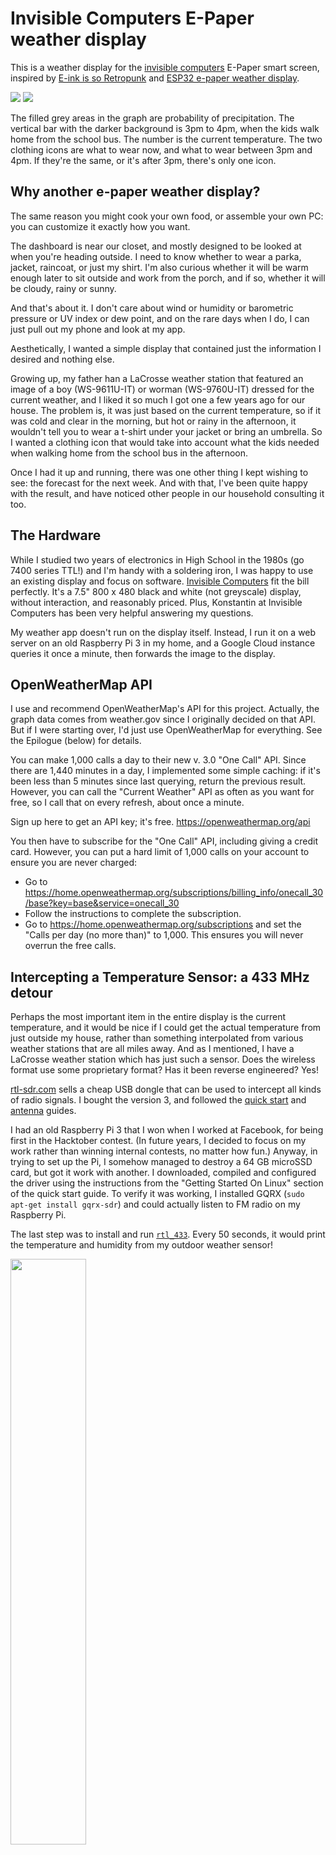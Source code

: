 # Invisible Computers E-Paper weather display

This is a weather display for the [invisible computers](https://www.invisible-computers.com/) E-Paper smart screen, inspired by [E-ink is so Retropunk](https://rmkit.dev/eink-is-so-retropunk/) and [ESP32 e-paper weather display](https://github.com/lmarzen/esp32-weather-epd).

<p float="left">
    <img src="images/on-wall.jpg"/>
    <img src="images/two-clothing-icons.jpg"/>
</p>

The filled grey areas in the graph are probability of precipitation.  The
vertical bar with the darker background is 3pm to 4pm, when the kids walk home
from the school bus.  The number is the current temperature.  The two clothing icons are
what to wear now, and what to wear between 3pm and 4pm.  If they're the same, or
it's after 3pm, there's only one icon.

## Why another e-paper weather display?

The same reason you might cook your own food, or assemble your own PC: you can customize it exactly how you want.

The dashboard is near our closet, and mostly designed to be looked at when you're heading outside.
I need to know whether to wear a parka, jacket,
raincoat, or just my shirt.  I'm also curious whether it will be warm enough
later to sit outside and work from the porch, and if so, whether it will be
cloudy, rainy or sunny.

And that's about it.  I don't care about wind or humidity or barometric pressure or UV index or dew point, and on the rare days
when I do, I can just pull out my phone and look at my app.

Aesthetically, I wanted a simple display that contained just the information I
desired and nothing else.

Growing up, my father han a LaCrosse weather station that featured an image of a
boy (WS-9611U-IT) or worman (WS-9760U-IT) dressed for the current weather, and I
liked it so much I got one a few years ago for our house.  The problem is, it was just based on
the current temperature, so if it was cold and clear in the morning, but hot or
rainy in the afternoon, it wouldn't tell you to wear a t-shirt under your jacket
or bring an umbrella.  So I wanted a clothing icon that would take into account
what the kids needed when walking home from the school bus in the afternoon.

Once I had it up and running, there was one other thing I kept wishing to see:
the forecast for the next week.  And with that, I've been quite happy with the
result, and have noticed other people in our household consulting it too.

## The Hardware

While I studied two years of electronics in High School in the 1980s (go 7400 series TTL!) and I'm handy with a soldering iron, I was happy to use an existing display and focus on software.  [Invisible Computers](https://www.invisible-computers.com/) fit the bill perfectly.  It's a 7.5" 800 x 480 black and white (not greyscale) display, without interaction, and reasonably priced.  Plus, Konstantin at Invisible Computers has been very helpful answering my questions.

My weather app doesn't run on the display itself.  Instead, I run it on a web
server on an old Raspberry Pi 3 in my home, and a Google Cloud instance queries
it once a minute, then forwards the image to the display.

## OpenWeatherMap API

I use and recommend OpenWeatherMap's API for this project.  Actually, the graph
data comes from weather.gov since I originally decided on that API.  But if I
were starting over, I'd just use OpenWeatherMap for everything.  See the
Epilogue (below) for details.

You can make 1,000 calls a day to their new v. 3.0 "One Call" API.  Since there are 1,440
minutes in a day, I implemented some simple caching: if it's been less than 5
minutes since last querying, return the previous result.  However, you can call the "Current
Weather" API as often as you want for free, so I call that on every refresh, about once a minute.

Sign up here to get an API key; it's free. <https://openweathermap.org/api>

You then have to subscribe for the "One Call" API, including giving a credit card.  However, you can put a hard limit of 1,000 calls on your account to ensure you are never charged:

   - Go to <https://home.openweathermap.org/subscriptions/billing_info/onecall_30/base?key=base&service=onecall_30>
   - Follow the instructions to complete the subscription.
   - Go to <https://home.openweathermap.org/subscriptions> and set the "Calls per day (no more than)" to 1,000. This ensures you will never overrun the free calls.


## Intercepting a Temperature Sensor: a 433 MHz detour

Perhaps the most important item in the entire display is the current
temperature, and it would be nice if I could get the actual temperature from
just outside my house, rather than something interpolated from various weather
stations that are all miles away.  And as I mentioned, I have a LaCrosse weather
station which has just such a sensor.  Does the wireless format use some
proprietary format?  Has it been reverse engineered?  Yes!

[rtl-sdr.com](https://rtl-sdr.com) sells a cheap USB dongle that can be used to intercept all kinds of
radio signals.  I bought the version 3, and followed the [quick
start](https://www.rtl-sdr.com/QSG) and
[antenna](https://www.rtl-sdr.com/using-our-new-dipole-antenna-kit/) guides.

I had an old Raspberry Pi 3 that I won when I worked at Facebook, for being
first in the Hacktober contest.  (In future years, I decided to focus on my work
rather than winning internal contests, no matter how fun.)  Anyway, in trying to
set up the Pi, I somehow managed to
destroy a 64 GB microSSD card, but got it work with another.  I downloaded,
compiled and configured the driver using the instructions from the "Getting
Started On Linux" section of the quick start guide.  To verify it was working, I
installed GQRX (`sudo apt-get install gqrx-sdr`) and could actually listen to FM
radio on my Raspberry Pi.

The last step was to install and run [`rtl_433`](https://github.com/merbanan/rtl_433).
Every 50 seconds, it would print the temperature and humidity from my outdoor
weather sensor!

<p float="left">
    <img src="images/pi-dongle-antenna.jpg" width="49%">
</p>
That's the Raspberry Pi 3, RTL-SDR v3 dongle, and antenna.  The brains of the operation.

<p/>

So now that we know the actual temperature, how accurate is OpenWeatherMap's
"current temperature"?

<p float="left">
    <img src="images/Measured-vs-Open-Weather-Map.png"/>
    <img src="images/Temperature-differences.png"/>
</p>

They're generally within one degree Fahrenheit, although occasionally differ by
up to about 3 degrees.  That's close enough for most people, although I've
gone to the effort of getting the temperature sensor working, so I'll leave that.
But my code, if it doesn't find the `rtl_433` executable, falls back on the
API's idea of current temperature.


## The Script

A simple Python script ties everything together.  It runs the webserver, runs a
separate thread which spawns `rtl_433` and consumes its output, queries the
weather APIs with caching, and uses Pillow to draw everything in an image.

The four non-rain clothing icons were generated by Bing's Dall-E integration.
My son was nice enough to add the rain and umbrella.

<p float="left">
    <img src="clothing-icons/boy-hot.png" width="24%"/>
    <img src="clothing-icons/boy-warm.png" width="24%"/>
    <img src="clothing-icons/boy-cool.png" width="24%"/>
    <img src="clothing-icons/boy-cold.png" width="24%"/>
</p>

<p float="left">
    <img src="clothing-icons/boy-hot-rain.png" width="24%"/>
    <img src="clothing-icons/boy-warm-rain.png" width="24%"/>
    <img src="clothing-icons/boy-cool-rain.png" width="24%"/>
</p>

The weather icons are from <https://uifresh.net/product/weather-icons/>.


## Epilogue: weather.gov vs OpenWeatherMap

For weather API, I originally started with weather.gov.  The last time I looked
into this stuff, in the 1990s, weather forcasting used some of the biggest
supercomputers on the planet to do a kind of discrete element simulation of the atmosphere of the entire Earth, that
took 12 hours to run.  This stuff is only available to governments, so I assumed
everybody else was just taking the government's forecast and making it pretty, and I'd rather
get it from the original source.

This worked well except for a couple things.  When going outside, I want to know
the actual temperature now, and whether or not it is actually raining right now.
Weather.gov doesn't provide that.  The closest it comes is showing you data from
the closest weather station.  In my case, this is about 5 miles away.  But more
of a problem is, it only provides data once an hour, so the reported "current"
temperature can be up to an hour old.  When the temperature changes by 10
degrees F an hour, that can be the difference between "I definitely want a
jacket" and "It's too hot for a jacket."

As an aside: it's 2023.  Why are we only getting the current temperature once an
hour?  Like it's still the 1800s and someone needs to look at the level of
mercury in a thermometer and write it in a log book or something.  I suspect
that once an hour was practical when electronic thermometers were new, and since
then, "that's the way we've always done it."

Another problem is, I wanted to have a weather icon showing at least
precipitation and cloud cover.  But weather.gov doesn't have cloud cover in
their cleaned up API, only in their raw one, and it would have been more work to
dig it out.  It does provide a way to get a short and long description of the
weather, but both appear to be human generated and aren't easy to map to an
icon.

So I used OpenWeatherMap's API for the weather and clothing icons.  I didn't go
back and convert the old code, so it still uses a mix of the two.  If I were
starting the project from scratch, I would use the OpenWeatherMap API for
everything.
